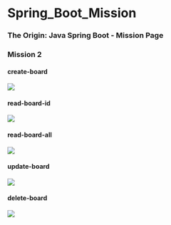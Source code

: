 # Spring_Boot_Mission

### The Origin: Java Spring Boot - Mission Page

### Mission 2

#### create-board

![](2차/img/1.create-board.PNG)

#### read-board-id

![](2차/img/1.read-board-id.PNG)

#### read-board-all

![](2차/img/1.read-board-all.PNG)

#### update-board

![](2차/img/1.update-board.PNG)

#### delete-board

![](2차/img/1.delete-board.PNG)
